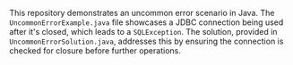 This repository demonstrates an uncommon error scenario in Java.  The `UncommonErrorExample.java` file showcases a JDBC connection being used after it's closed, which leads to a `SQLException`. The solution, provided in `UncommonErrorSolution.java`, addresses this by ensuring the connection is checked for closure before further operations.